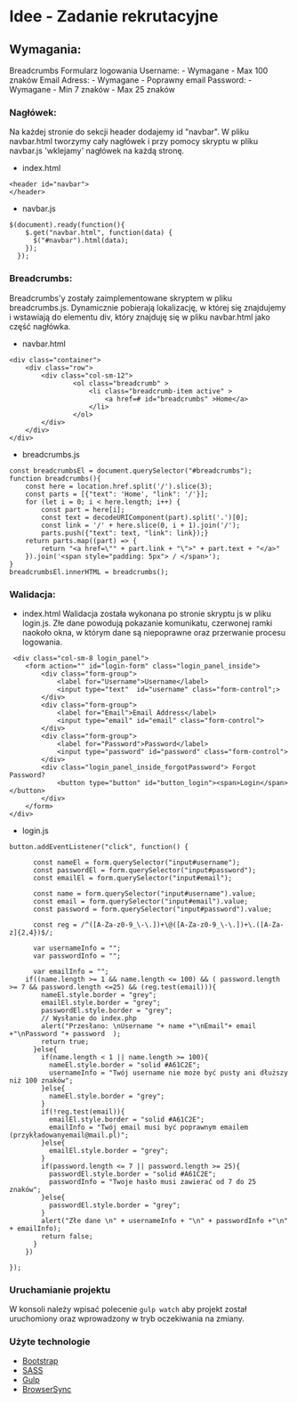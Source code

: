# Idee - Zadanie rekrutacyjne

## Wymagania:
Breadcrumbs
Formularz logowania
    Username:
        - Wymagane
        - Max 100 znaków
    Email Adress:
        - Wymagane
        - Poprawny email
    Password:
        - Wymagane
        - Min 7 znaków
        - Max 25 znaków

### Nagłówek:

Na każdej stronie do sekcji header dodajemy id "navbar". W pliku navbar.html tworzymy cały nagłówek i przy pomocy skryptu w pliku navbar.js 'wklejamy' nagłówek na każdą stronę.
* index.html
```
<header id="navbar"> 
</header>
```
* navbar.js
```
$(document).ready(function(){ 
    $.get("navbar.html", function(data) {
      $("#navbar").html(data);
    });
  }); 
```
### Breadcrumbs:

Breadcrumbs'y zostały zaimplementowane skryptem w pliku breadcrumbs.js. Dynamicznie pobierają lokalizację, w której się znajdujemy i wstawiają do elementu div, który znajduję się w pliku navbar.html jako część nagłówka.
* navbar.html
```
<div class="container">
    <div class="row">
        <div class="col-sm-12">
                <ol class="breadcrumb" >
                    <li class="breadcrumb-item active" >
                        <a href=# id="breadcrumbs" >Home</a>
                    </li>
                </ol>
        </div>
    </div>
</div>
```
* breadcrumbs.js
```
const breadcrumbsEl = document.querySelector("#breadcrumbs");
function breadcrumbs(){
    const here = location.href.split('/').slice(3);
    const parts = [{"text": 'Home', "link": '/'}];
    for (let i = 0; i < here.length; i++) {
        const part = here[i];
        const text = decodeURIComponent(part).split('.')[0];
        const link = '/' + here.slice(0, i + 1).join('/');
        parts.push({"text": text, "link": link});}
    return parts.map((part) => {
        return "<a href=\"" + part.link + "\">" + part.text + "</a>"
    }).join('<span style="padding: 5px"> / </span>');
}
breadcrumbsEl.innerHTML = breadcrumbs();
```

### Walidacja:

* index.html
Walidacja została wykonana po stronie skryptu js w pliku login.js. Złe dane powodują pokazanie komunikatu, czerwonej ramki naokoło okna, w którym dane są niepoprawne oraz przerwanie procesu logowania.

```
 <div class="col-sm-8 login_panel">
    <form action="" id="login-form" class="login_panel_inside">
        <div class="form-group">
            <label for="Username">Username</label>
            <input type="text"  id="username" class="form-control";>
        </div>
        <div class="form-group">
            <label for="Email">Email Address</label>
            <input type="email" id="email" class="form-control">
        </div>
        <div class="form-group">
            <label for="Password">Password</label>
            <input type="password" id="password" class="form-control">
        </div>
        <div class="login_panel_inside_forgotPassword"> Forgot Password?
            <button type="button" id="button_login"><span>Login</span></button>
        </div>
    </form>
</div>
```
* login.js
```
button.addEventListener("click", function() {
   
      const nameEl = form.querySelector("input#username");
      const passwordEl = form.querySelector("input#password");
      const emailEl = form.querySelector("input#email");
      
      const name = form.querySelector("input#username").value;
      const email = form.querySelector("input#email").value;
      const password = form.querySelector("input#password").value;
    
      const reg = /^([A-Za-z0-9_\-\.])+\@([A-Za-z0-9_\-\.])+\.([A-Za-z]{2,4})$/; 
      
      var usernameInfo = "";
      var passwordInfo = "";
     
      var emailInfo = "";
    if((name.length >= 1 && name.length <= 100) && ( password.length >= 7 && password.length <=25) && (reg.test(email))){
        nameEl.style.border = "grey";
        emailEl.style.border = "grey";
        passwordEl.style.border = "grey";
        // Wysłanie do index.php
        alert("Przesłano: \nUsername "+ name +"\nEmail"+ email +"\nPassword "+ password  );
        return true;
      }else{
        if(name.length < 1 || name.length >= 100){
          nameEl.style.border = "solid #A61C2E";
          usernameInfo = "Twój username nie może być pusty ani dłuższy niż 100 znaków";
        }else{
          nameEl.style.border = "grey";
        }
        if(!reg.test(email)){
          emailEl.style.border = "solid #A61C2E";
          emailInfo = "Twój email musi być poprawnym emailem (przykładowanyemail@mail.pl)";
        }else{
          emailEl.style.border = "grey";
        }
        if(password.length <= 7 || password.length >= 25){
          passwordEl.style.border = "solid #A61C2E";
          passwordInfo = "Twoje hasło musi zawierać od 7 do 25 znaków";
        }else{
          passwordEl.style.border = "grey";
        }
        alert("Złe dane \n" + usernameInfo + "\n" + passwordInfo +"\n" + emailInfo);
        return false; 
      }
    })

}); 
```
### Uruchamianie projektu

W konsoli należy wpisać polecenie `gulp watch` aby projekt został uruchomiony oraz wprowadzony w tryb oczekiwania na zmiany.

### Użyte technologie
* [Bootstrap](https://nativescript.org/)
* [SASS](https://sass-lang.com/)
* [Gulp](https://gulpjs.com)
* [BrowserSync](https://browsersync.io/)
